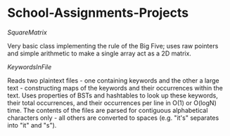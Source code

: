 # School-Assignments-Projects
*SquareMatrix*

  Very basic class implementing the rule of the Big Five; uses raw pointers and simple arithmetic to make a single array act as a 2D matrix.
  
*KeywordsInFile*

  Reads two plaintext files - one containing keywords and the other a large text - constructing maps of the keywords and their occurrences within the text.
  Uses properties of BSTs and hashtables to look up these keywords, their total occurrences, and their occurrences per line in O(1) or O(logN) time.
  The contents of the files are parsed for contiguous alphabetical characters only - all others are converted to spaces (e.g. "it's" separates into "it" and "s").
